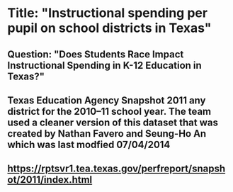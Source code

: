 # Title: "Instructional spending per pupil on school districts in Texas"
## Question: "Does Students Race Impact Instructional Spending in K-12 Education in Texas?" 
## Texas Education Agency Snapshot 2011 any district for the 2010–11 school year. The team used a cleaner version of this dataset that was created by Nathan Favero and Seung-Ho An which was last modfied 07/04/2014
## https://rptsvr1.tea.texas.gov/perfreport/snapshot/2011/index.html
